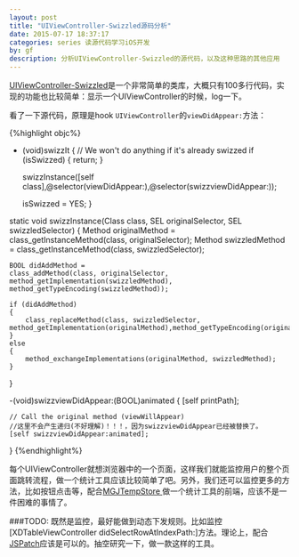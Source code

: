 ```yaml
---
layout: post
title: "UIViewController-Swizzled源码分析"
date: 2015-07-17 18:37:17
categories: series 读源代码学习iOS开发
by: gf
description: 分析UIViewController-Swizzled的源代码，以及这种思路的其他应用
---
```

[UIViewController-Swizzled](https://github.com/RuiAAPeres/UIViewController-Swizzled)是一个非常简单的类库，大概只有100多行代码，实现的功能也比较简单：显示一个UIViewController的时候，log一下。

看了一下源代码，原理是hook `UIViewController`的`viewDidAppear:`方法：


{%highlight objc%}

+ (void)swizzIt
{
    // We won't do anything if it's already swizzed
    if (isSwizzed)
    {
        return;
    }
    
    swizzInstance([self class],@selector(viewDidAppear:),@selector(swizzviewDidAppear:));
    
    isSwizzed = YES;
}

static void swizzInstance(Class class, SEL originalSelector, SEL swizzledSelector)
{
    Method originalMethod = class_getInstanceMethod(class, originalSelector);
    Method swizzledMethod = class_getInstanceMethod(class, swizzledSelector);
    
    BOOL didAddMethod =
    class_addMethod(class, originalSelector, method_getImplementation(swizzledMethod), method_getTypeEncoding(swizzledMethod));
    
    if (didAddMethod)
    {
        class_replaceMethod(class, swizzledSelector, method_getImplementation(originalMethod),method_getTypeEncoding(originalMethod));
    }
    else
    {
        method_exchangeImplementations(originalMethod, swizzledMethod);
    }
}

-(void)swizzviewDidAppear:(BOOL)animated
{
    [self printPath];
    
    // Call the original method (viewWillAppear)
    //这里不会产生递归(不好理解)！！！，因为swizzviewDidAppear已经被替换了。
    [self swizzviewDidAppear:animated];
}
{%endhighlight%}

每个UIViewController就想浏览器中的一个页面，这样我们就能监控用户的整个页面跳转流程，做一个统计工具应该比较简单了吧。另外，我们还可以监控更多的方法，比如按钮点击等，配合[MGJTempStore
](https://github.com/mogujie/MGJTempStore)做一个统计工具的前端，应该不是一件困难的事情了。

###TODO:
既然是监控，最好能做到动态下发规则。比如监控[XDTableViewController didSelectRowAtIndexPath:]方法。理论上，配合[JSPatch](https://github.com/bang590/JSPatch)应该是可以的。抽空研究一下，做一款这样的工具。
